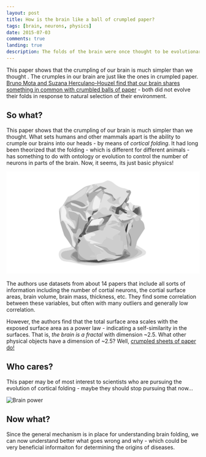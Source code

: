 ```yaml
---
layout: post
title: How is the brain like a ball of crumpled paper?
tags: [brain, neurons, physics]
date: 2015-07-03
comments: true
landing: true
description: The folds of the brain were once thought to be evolutionary conserved, but now scientists have found that the folding may just be general physics at work.
---
```


This paper shows that the crumpling of our brain is much simpler than we thought . The crumples in our brain are just like the ones in crumpled paper.
[Bruno Mota and Suzana Herculano-Houzel find that our brain shares something in common with crumbled balls of paper](http://dx.doi.org/10.1126/science.aaa9101) - both did not evolve their folds in response to natural selection of their environment.

## So what?
This paper shows that the crumpling of our brain is much simpler than we thought. What sets humans and other mammals apart is the ability to crumple our brains into our heads - by means of *cortical folding*. It had long been theorized that the folding - which is different for different animals - has something to do with ontology or evolution to control the number of neurons in parts of the brain. Now, it seems, its just basic physics!

![Crumpled paper has a lot more to do with brains than we previously thought](/assets/images/crumpled_paper.svg)

The authors use datasets from about 14 papers that include all sorts of information including the number of cortial neurons, the cortial surface areas, brain volume, brain mass, thickness, etc. They find some correlation between these variables, but often with many outliers and generally low correlation.

However, the authors find that the total surface area scales with the exposed surface area as a power law - indicating a self-similarity in the surfaces. That is, *the brain is a fractal* with dimension ~2.5. What other physical objects have a dimension of ~2.5? Well, [crumpled sheets of paper do!](http://dx.doi.org/10.1103/PhysRevA.35.3056)

## Who cares? 

This paper may be of most interest to scientists who are pursuing the evolution of cortical folding - maybe they should stop pursuing that now...

![Brain power](/content/images/2015/07/roz-chast-comparison-of-einstein-s-brain-and-typical-brain-new-yorker-cartoon.jpg)


## Now what?

Since the general mechanism is in place for understanding brain folding, we can now understand better what goes wrong and why - which could be very beneficial informaiton for determining the origins of diseases.
